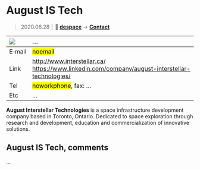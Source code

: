 # August IS Tech
> 2020.06.28 ┊ **🚀 [despace](index.md)** → **[Contact](contact.md)**

|[![](f/contact//_logo1_thumb.jpg)](f/contact//_logo1.png)|*…*|
|:--|:--|
|E‑mail| <mark>noemail</mark> |
|Link| <http://www.interstellar.ca/><br> <https://www.linkedin.com/company/august-interstellar-technologies/> |
|Tel| <mark>noworkphone</mark>, fax: … |
|Etc| … |

**August Interstellar Technologies** is a space infrastructure development company based in Toronto, Ontario. Dedicated to space exploration through research and development, education and commercialization of innovative solutions.

<p style="page-break-after:always"> </p>

## August IS Tech, comments

…

